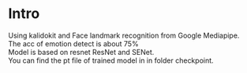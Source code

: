 # Intro
Using kalidokit and Face landmark recognition from Google Mediapipe.  
The acc of emotion detect is about 75%  
Model is based on resnet ResNet and SENet.  
You can find the pt file of trained model in in folder checkpoint.  

